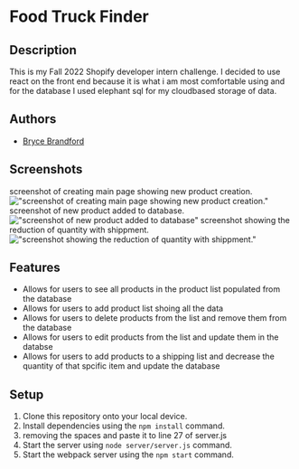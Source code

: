 # Food Truck Finder

## Description

This is my Fall 2022 Shopify developer intern challenge. I decided to use react on the front end because it is what i am most comfortable using and for the database I used elephant sql for my cloudbased storage of data.

## Authors
- [Bryce Brandford](https://github.com/BBrandford11)



## Screenshots
screenshot of creating main page showing new product creation.
!["screenshot of creating main page showing new product creation."](https://github.com/BBrandford11/shopify-Backend-Developer-Intern-Challenge-/blob/master/public/photos/adding_product.png)
screenshot of new product added to database.
!["screenshot of new product added to database"](https://github.com/BBrandford11/shopify-Backend-Developer-Intern-Challenge-/blob/master/public/photos/main_page.png)
screenshot showing the reduction of quantity with shippment.
!["screenshot showing the reduction of quantity with shippment."](https://github.com/BBrandford11/shopify-Backend-Developer-Intern-Challenge-/blob/master/public/photos/reduce%20quantity.png)


## Features
- Allows for users to see all products in the product list populated from the database
- Allows for users to add product list shoing all the data  
- Allows for users to delete products from the list and remove them from the database
- Allows for users to edit products from the list and update them in the databse
- Allows for users to add products to a shipping list and decrease the quantity of that spcific item and update the database 

## Setup
1. Clone this repository onto your local device.
2. Install dependencies using the `npm install` command.
3.  removing the spaces and paste it to line 27 of server.js
4. Start the server using  `node server/server.js` command. 
5. Start the webpack server using the `npm start` command. 


